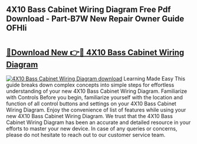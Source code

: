 ## 4X10 Bass Cabinet Wiring Diagram Free Pdf Download - Part-B7W New Repair Owner Guide OFHli

# <h2><a href="http://dfttbjc.blite.top/?on=4X10+Bass+Cabinet+Wiring+Diagram">🔗Download New 👉🔴 4X10 Bass Cabinet Wiring Diagram</a></h2>

[![4X10 Bass Cabinet Wiring Diagram download](https://i.imgur.com/lujVjoI.png)](http://dfttbjc.blite.top/?on=4X10+Bass+Cabinet+Wiring+Diagram)
Learning Made Easy This guide breaks down complex concepts into simple steps for effortless understanding of your new 4X10 Bass Cabinet Wiring Diagram. Familiarize with Controls Before you begin, familiarize yourself with the location and function of all control buttons and settings on your 4X10 Bass Cabinet Wiring Diagram. Enjoy the convenience of list of features while using your new 4X10 Bass Cabinet Wiring Diagram. We trust that the 4X10 Bass Cabinet Wiring Diagram has been an accurate and detailed resource in your efforts to master your new device. In case of any queries or concerns, please do not hesitate to reach out to our customer service team.
